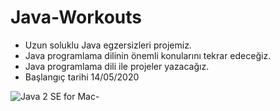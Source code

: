 # Java-Workouts

* Uzun soluklu Java egzersizleri projemiz.
* Java programlama dilinin önemli konularını tekrar edeceğiz.
* Java programlama dili ile projeler yazacağız.
* Başlangıç tarihi 14/05/2020

![Java 2 SE for Mac-](https://user-images.githubusercontent.com/54184905/81904358-d86ad080-95cb-11ea-9d6f-d934512ea030.jpg)
